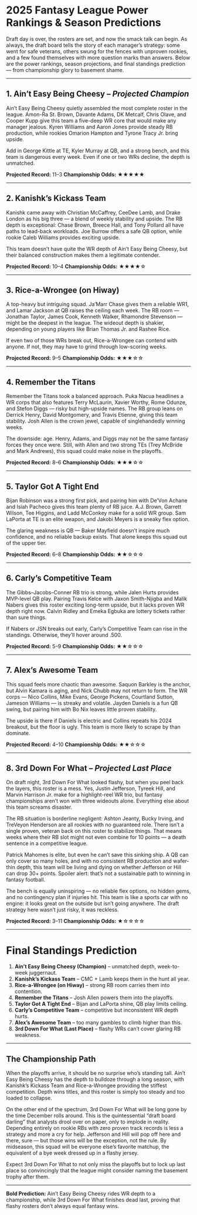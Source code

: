 # 2025 Fantasy League Power Rankings & Season Predictions

Draft day is over, the rosters are set, and now the smack talk can begin. As always, the draft board tells the story of each manager’s strategy: some went for safe veterans, others swung for the fences with unproven rookies, and a few found themselves with more question marks than answers. Below are the power rankings, season projections, and final standings prediction — from championship glory to basement shame.

---

## 1. **Ain’t Easy Being Cheesy** – *Projected Champion*

Ain’t Easy Being Cheesy quietly assembled the most complete roster in the league. Amon-Ra St. Brown, Davante Adams, DK Metcalf, Chris Olave, and Cooper Kupp give this team a five-deep WR core that would make any manager jealous. Kyren Williams and Aaron Jones provide steady RB production, while rookies Omarion Hampton and Tyrone Tracy Jr. bring upside.

Add in George Kittle at TE, Kyler Murray at QB, and a strong bench, and this team is dangerous every week. Even if one or two WRs decline, the depth is unmatched.

**Projected Record:** 11–3
**Championship Odds:** ★★★★★

---

## 2. **Kanishk’s Kickass Team**

Kanishk came away with Christian McCaffrey, CeeDee Lamb, and Drake London as his big three — a blend of weekly stability and upside. The RB depth is exceptional: Chase Brown, Breece Hall, and Tony Pollard all have paths to lead-back workloads. Joe Burrow offers a safe QB option, while rookie Caleb Williams provides exciting upside.

This team doesn’t have quite the WR depth of Ain’t Easy Being Cheesy, but their balanced construction makes them a legitimate contender.

**Projected Record:** 10–4
**Championship Odds:** ★★★★☆

---

## 3. **Rice-a-Wrongee (on Hiway)**

A top-heavy but intriguing squad. Ja’Marr Chase gives them a reliable WR1, and Lamar Jackson at QB raises the ceiling each week. The RB room — Jonathan Taylor, James Cook, Kenneth Walker, Rhamondre Stevenson — might be the deepest in the league. The wideout depth is shakier, depending on young players like Brian Thomas Jr. and Rashee Rice.

If even two of those WRs break out, Rice-a-Wrongee can contend with anyone. If not, they may have to grind through low-scoring weeks.

**Projected Record:** 9–5
**Championship Odds:** ★★★☆☆

---

## 4. **Remember the Titans**

Remember the Titans took a balanced approach. Puka Nacua headlines a WR corps that also features Terry McLaurin, Xavier Worthy, Rome Odunze, and Stefon Diggs — risky but high-upside names. The RB group leans on Derrick Henry, David Montgomery, and Travis Etienne, giving this team stability. Josh Allen is the crown jewel, capable of singlehandedly winning weeks.

The downside: age. Henry, Adams, and Diggs may not be the same fantasy forces they once were. Still, with Allen and two strong TEs (Trey McBride and Mark Andrews), this squad could make noise in the playoffs.

**Projected Record:** 8–6
**Championship Odds:** ★★★☆☆

---

## 5. **Taylor Got A Tight End**

Bijan Robinson was a strong first pick, and pairing him with De’Von Achane and Isiah Pacheco gives this team plenty of RB juice. A.J. Brown, Garrett Wilson, Tee Higgins, and Ladd McConkey make for a solid WR group. Sam LaPorta at TE is an elite weapon, and Jakobi Meyers is a sneaky flex option.

The glaring weakness is QB — Baker Mayfield doesn’t inspire much confidence, and no reliable backup exists. That alone keeps this squad out of the upper tier.

**Projected Record:** 6–8
**Championship Odds:** ★★☆☆☆

---

## 6. **Carly’s Competitive Team**

The Gibbs–Jacobs–Conner RB trio is strong, while Jalen Hurts provides MVP-level QB play. Pairing Travis Kelce with Jaxon Smith-Njigba and Malik Nabers gives this roster exciting long-term upside, but it lacks proven WR depth right now. Calvin Ridley and Emeka Egbuka are lottery tickets rather than sure things.

If Nabers or JSN breaks out early, Carly’s Competitive Team can rise in the standings. Otherwise, they’ll hover around .500.

**Projected Record:** 5–9
**Championship Odds:** ★★☆☆☆

---

## 7. **Alex’s Awesome Team**

This squad feels more chaotic than awesome. Saquon Barkley is the anchor, but Alvin Kamara is aging, and Nick Chubb may not return to form. The WR corps — Nico Collins, Mike Evans, George Pickens, Courtland Sutton, Jameson Williams — is streaky and volatile. Jayden Daniels is a fun QB swing, but pairing him with Bo Nix leaves little proven stability.

The upside is there if Daniels is electric and Collins repeats his 2024 breakout, but the floor is ugly. This team is more likely to scrape by than dominate.

**Projected Record:** 4–10
**Championship Odds:** ★★☆☆☆

---

## 8. **3rd Down For What** – *Projected Last Place*

On draft night, 3rd Down For What looked flashy, but when you peel back the layers, this roster is a mess. Yes, Justin Jefferson, Tyreek Hill, and Marvin Harrison Jr. make for a highlight-reel WR trio, but fantasy championships aren’t won with three wideouts alone. Everything else about this team screams disaster.

The RB situation is borderline negligent: Ashton Jeanty, Bucky Irving, and TreVeyon Henderson are all rookies with no guaranteed role. There isn’t a single proven, veteran back on this roster to stabilize things. That means weeks where their RB slot might not even combine for 10 points — a death sentence in a competitive league.

Patrick Mahomes is elite, but even he can’t save this sinking ship. A QB can only cover so many holes, and with no consistent RB production and wafer-thin depth, this team will be living and dying on whether Jefferson or Hill can drop 30+ points. Spoiler alert: that’s not a sustainable path to winning in fantasy football.

The bench is equally uninspiring — no reliable flex options, no hidden gems, and no contingency plan if injuries hit. This team is like a sports car with no engine: it looks great on the outside but isn’t going anywhere. The draft strategy here wasn’t just risky, it was reckless.

**Projected Record:** 3–11
**Championship Odds:** ★☆☆☆☆

---

# Final Standings Prediction

1. **Ain’t Easy Being Cheesy (Champion)** – unmatched depth, week-to-week juggernaut.
2. **Kanishk’s Kickass Team** – CMC + Lamb keeps them in the hunt all year.
3. **Rice-a-Wrongee (on Hiway)** – strong RB room carries them into contention.
4. **Remember the Titans** – Josh Allen powers them into the playoffs.
5. **Taylor Got A Tight End** – Bijan and LaPorta shine, QB play limits ceiling.
6. **Carly’s Competitive Team** – competitive but inconsistent WR depth hurts.
7. **Alex’s Awesome Team** – too many gambles to climb higher than this.
8. **3rd Down For What (Last Place)** – flashy WRs can’t cover glaring RB weakness.

---

## The Championship Path

When the playoffs arrive, it should be no surprise who’s standing tall. Ain’t Easy Being Cheesy has the depth to bulldoze through a long season, with Kanishk’s Kickass Team and Rice-a-Wrongee providing the stiffest competition. Depth wins titles, and this roster is simply too steady and too loaded to collapse.

On the other end of the spectrum, 3rd Down For What will be long gone by the time December rolls around. This is the quintessential “draft board darling” that analysts drool over on paper, only to implode in reality. Depending entirely on rookie RBs with zero proven track records is less a strategy and more a cry for help. Jefferson and Hill will pop off here and there, sure — but those wins will be the exception, not the rule. By midseason, this squad will be everyone else’s favorite matchup, the equivalent of a bye week dressed up in a flashy jersey.

Expect 3rd Down For What to not only miss the playoffs but to lock up last place so convincingly that the league might consider naming the basement trophy after them.

---

**Bold Prediction:** Ain’t Easy Being Cheesy rides WR depth to a championship, while 3rd Down For What finishes dead last, proving that flashy rosters don’t always equal fantasy wins.
